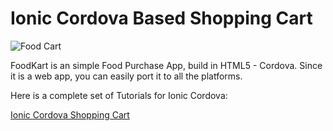 # Ionic Cordova Based Shopping Cart 

![Food Cart ](http://i1.wp.com/www.arjunsk.com/wp-content/uploads/2016/02/background.png)

FoodKart is an simple Food Purchase App, build in HTML5 - Cordova. Since it is a web app, you can easily port it to all the platforms.

Here is a complete set of Tutorials for Ionic Cordova:

[Ionic Cordova Shopping Cart ](http://www.arjunsk.com/html5/how-to-build-html5-app-using-ionic-cordova-part-4)


